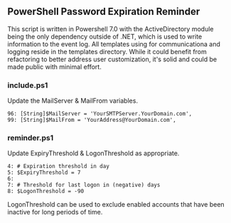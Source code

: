 ## PowerShell Password Expiration Reminder
This script is written in Powershell 7.0 with the ActiveDirectory module being the only dependency outside of .NET, which is used to write information to the event log. All templates using for communicationa and logging reside in the templates directory. While it could benefit from refactoring to better address user customization, it's solid and could be made public with minimal effort. 

### include.ps1
Update the MailServer & MailFrom variables. 
````
96: [String]$MailServer = 'YourSMTPServer.YourDomain.com',
99: [String]$MailFrom = 'YourAddress@YourDomain.com',
````

### reminder.ps1
Update ExpiryThreshold & LogonThreshold as appropriate.
````
4: # Expiration threshold in day
5: $ExpiryThreshold = 7
6:
7: # Threshold for last logon in (negative) days
8: $LogonThreshold = -90
````

LogonThreshold can be used to exclude enabled accounts that have been inactive for long periods of time.
